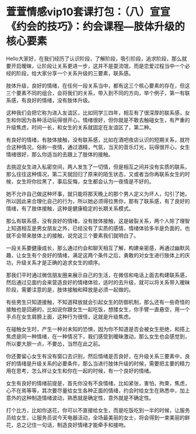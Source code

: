# 萱萱情感vip10套课打包：（八）宣宣《约会的技巧》：约会课程—肢体升级的核心要素

Hello大家好，在我们经历了认识阶段，了解阶段，吸引阶段，追求阶段，那么就要开启暧昧，让阶段让关系更进一步，这并不是耍流氓，而是恋爱过程当中一个必经的阶段，给大家分享一个关系升级的三要素，联系感。

肢体升级，良好的情绪，在任何一段关系当中，都有这三个核心要素的存在，但这三个要素不同的组合，会将我们的关系，带入到不同的方向，举个例子，第一有联系感，有良好的情绪，没有肢体升级。

这种我们会把它称为进入友谊区，比如同学三四年，相互有了很深厚的联系感，女生和你因为各种活动玩得很开心，情绪很好，但你就是不敢去触碰女生，有严重的升级焦虑，时间一长，和女生的关系就固定在友谊区了，第二种。

有良好的情绪，有肢体接触，没有联系感，比如在酒吧夜店认识的短期关系，就符合这种情况，俗称一夜情，通过酒精，气氛，当天的音乐灯光，玩得很开心，女生情绪很好，那么你适当的去跟上了肢体的接触。

去挑逗女生进入私密空间，两人发生了一切情，但是相互之间并没有实质的联系，那么往往这种情况，第二天就回归了原来的陌生状态，又或者当你再联系女生的时候，女生将你拉黑了，事后反悔，女生都会认为一夜情是不好的。

她不允许自己做这种坏事，就只能将那天晚上的那个男人定义为坏人，勾引了她，所以因此来合理化自己的行为，所以她必须得拉黑你，那有了联系感，有了良好的情绪，有了肢体接触，这种是健康稳定的长期关系模式。

那么有联系感，没有良好的情绪，没有肢体接触，这是破裂关系，两个人除了理智上知道相互是男女朋友之外，已经没有了实质的感情，情绪体验多半是负面的，也就不会带来肢体上的接触，说完这三个要素我们就明白了。

一段关系要健康成长，那么通过约会和聊天相互了解，构建亲密感，再通过幽默风趣，让女生有个良好的情绪，满足这两个条件之后，勇敢的对女生进行肢体上的庆功，升级关系才是正确的追求女生的顺序。

那我们平时通过微信朋友圈来展示自己的生活，在微信和电话上面去构建联系感，然后通过见面约会来营造良好的情绪体验，适时的去升级，就可以将关系带入暧昧阶段，需要注意的是，肢体接触和释放是必须一起做的。

有些男生只知道接触，不知道释放就会引起女生的防御机制，那么还有一些奇怪的接触也是回避的，比如说你跟女生一起吃饭，想搂女生，你手臂一直悬空，用一个手点在女生肩膀上面，这种行为很怪，这就是升级焦虑。

在碰触女生时，产生一种对未知的恐惧，因为你不知道是否会被女生拒绝，和搭上焦虑是同一种情绪，在一种情况下，我们感受到暧昧激动，那么女生也会感觉到，所以要大胆一点，不要怂，当然在此之前。

你还要留心女生有没有窗口去识别，然后情绪是否良好，在升级关系三要素中，良好的情绪是升级关系的必要条件，那么当进行肢体升级的时候，需要把主要的精力用在思考，怎么样让女生和你在一起的时候，有一个良好的情绪。

女生有良好的情绪前提是，首先你没有不良情绪，比如紧张，害怕，拘束，焦虑，心不在焉等等，其次要尽量给女生各种正面的情绪，约会时给女生在熟悉中，加上意外的这种制造情绪波动，熟悉就是确定性，意外就是不确定性。

打个比方，比如你送花，你可以不直接给女生，而是吃饭吃到一半的时候，让服务员给女生，让服务员说今天电器活动，全场最美丽的女士，将会得到一束美丽的鲜花，总之记住一句话，制造良好情绪才能牵手和接吻。


